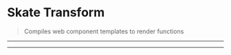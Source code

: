 # Skate Transform

> Compiles web component templates to render functions

<? @include {=readme}
      install.md  ?>

***
<!-- @toc -->
***

<? @include {=readme}
      usage.md 
      overview.md ?>

<? @include ../../../doc/readme/license.md ?>
<? @include ../../../doc/readme/links.md ?>

